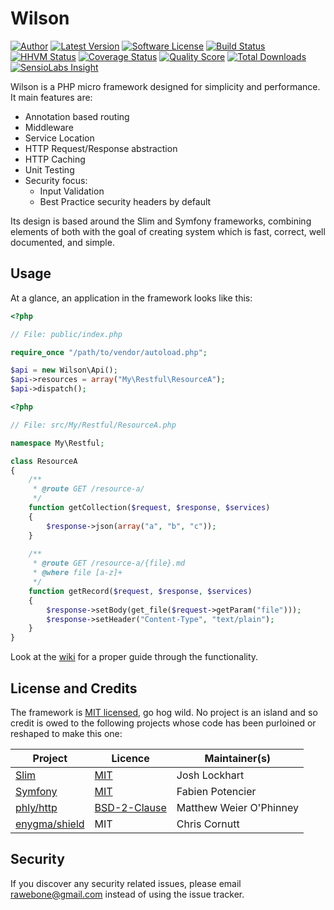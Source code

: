 # Wilson

[![Author](http://img.shields.io/badge/author-@rawebone-blue.svg?style=flat-square)](https://twitter.com/rawebone)
[![Latest Version](https://img.shields.io/github/release/rawebone/Wilson.svg?style=flat-square)](https://github.com/rawebone/Wilson/releases)
[![Software License](https://img.shields.io/badge/license-MIT-brightgreen.svg?style=flat-square)](LICENSE)
[![Build Status](https://img.shields.io/travis/rawebone/Wilson/master.svg?style=flat-square)](https://travis-ci.org/rawebone/Wilson)
[![HHVM Status](https://img.shields.io/hhvm/rawebone/wilson.svg?style=flat-square)](http://hhvm.h4cc.de/package/rawebone/wilson)
[![Coverage Status](https://img.shields.io/scrutinizer/coverage/g/rawebone/Wilson.svg?style=flat-square)](https://scrutinizer-ci.com/g/rawebone/Wilson/code-structure)
[![Quality Score](https://img.shields.io/scrutinizer/g/rawebone/Wilson.svg?style=flat-square)](https://scrutinizer-ci.com/g/rawebone/Wilson)
[![Total Downloads](https://img.shields.io/packagist/dt/rawebone/wilson.svg?style=flat-square)](https://packagist.org/packages/rawebone/wilson)
[![SensioLabs Insight](https://img.shields.io/sensiolabs/i/3debe9ff-28bc-46b2-ae83-a7ddcf94c576.svg?style=flat-square)](https://insight.sensiolabs.com/projects/3debe9ff-28bc-46b2-ae83-a7ddcf94c576)

Wilson is a PHP micro framework designed for simplicity and performance. It main features are: 

* Annotation based routing
* Middleware
* Service Location
* HTTP Request/Response abstraction
* HTTP Caching
* Unit Testing
* Security focus:
    * Input Validation
    * Best Practice security headers by default

Its design is based around the Slim and Symfony frameworks, combining elements of both with the
goal of creating system which is fast, correct, well documented, and simple.


## Usage

At a glance, an application in the framework looks like this:

```php
<?php

// File: public/index.php

require_once "/path/to/vendor/autoload.php";

$api = new Wilson\Api();
$api->resources = array("My\Restful\ResourceA");
$api->dispatch();

```

```php
<?php

// File: src/My/Restful/ResourceA.php

namespace My\Restful;

class ResourceA
{
    /**
     * @route GET /resource-a/
     */
    function getCollection($request, $response, $services)
    {
        $response->json(array("a", "b", "c"));
    }
    
    /**
     * @route GET /resource-a/{file}.md
     * @where file [a-z]+
     */
    function getRecord($request, $response, $services)
    {
        $response->setBody(get_file($request->getParam("file")));
        $response->setHeader("Content-Type", "text/plain");
    }
}

```

Look at the [wiki](https://github.com/rawebone/Wilson/wiki) for a proper guide
through the functionality.


## License and Credits

The framework is [MIT licensed](LICENSE), go hog wild. No project is an island
and so credit is owed to the following projects whose code has been purloined
or reshaped to make this one:

Project | Licence | Maintainer(s)
--------|---------|--------------
[Slim](http://www.slimframework.com) | [MIT](LICENSE.SLIM) | Josh Lockhart
[Symfony](http://symfony.com) | [MIT](LICENSE.SYMFONY) | Fabien Potencier
[phly/http](https://github.com/phly/http) | [BSD-2-Clause](LICENCE.PHLY) | Matthew Weier O'Phinney
[enygma/shield](https://github.com/enygma/shieldframework) | MIT | Chris Cornutt


## Security

If you discover any security related issues, please email rawebone@gmail.com
instead of using the issue tracker. 

